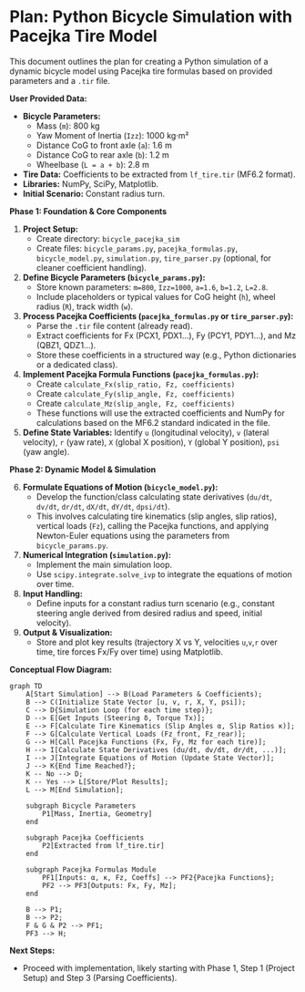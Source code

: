 # Plan: Python Bicycle Simulation with Pacejka Tire Model

This document outlines the plan for creating a Python simulation of a dynamic bicycle model using Pacejka tire formulas based on provided parameters and a `.tir` file.

**User Provided Data:**

*   **Bicycle Parameters:**
    *   Mass (`m`): 800 kg
    *   Yaw Moment of Inertia (`Izz`): 1000 kg·m²
    *   Distance CoG to front axle (`a`): 1.6 m
    *   Distance CoG to rear axle (`b`): 1.2 m
    *   Wheelbase (`L = a + b`): 2.8 m
*   **Tire Data:** Coefficients to be extracted from `lf_tire.tir` (MF6.2 format).
*   **Libraries:** NumPy, SciPy, Matplotlib.
*   **Initial Scenario:** Constant radius turn.

**Phase 1: Foundation & Core Components**

1.  **Project Setup:**
    *   Create directory: `bicycle_pacejka_sim`
    *   Create files: `bicycle_params.py`, `pacejka_formulas.py`, `bicycle_model.py`, `simulation.py`, `tire_parser.py` (optional, for cleaner coefficient handling).
2.  **Define Bicycle Parameters (`bicycle_params.py`):**
    *   Store known parameters: `m=800`, `Izz=1000`, `a=1.6`, `b=1.2`, `L=2.8`.
    *   Include placeholders or typical values for CoG height (`h`), wheel radius (`R`), track width (`w`).
3.  **Process Pacejka Coefficients (`pacejka_formulas.py` or `tire_parser.py`):**
    *   Parse the `.tir` file content (already read).
    *   Extract coefficients for Fx (PCX1, PDX1...), Fy (PCY1, PDY1...), and Mz (QBZ1, QDZ1...).
    *   Store these coefficients in a structured way (e.g., Python dictionaries or a dedicated class).
4.  **Implement Pacejka Formula Functions (`pacejka_formulas.py`):**
    *   Create `calculate_Fx(slip_ratio, Fz, coefficients)`
    *   Create `calculate_Fy(slip_angle, Fz, coefficients)`
    *   Create `calculate_Mz(slip_angle, Fz, coefficients)`
    *   These functions will use the extracted coefficients and NumPy for calculations based on the MF6.2 standard indicated in the file.
5.  **Define State Variables:** Identify `u` (longitudinal velocity), `v` (lateral velocity), `r` (yaw rate), `X` (global X position), `Y` (global Y position), `psi` (yaw angle).

**Phase 2: Dynamic Model & Simulation**

6.  **Formulate Equations of Motion (`bicycle_model.py`):**
    *   Develop the function/class calculating state derivatives (`du/dt`, `dv/dt`, `dr/dt`, `dX/dt`, `dY/dt`, `dpsi/dt`).
    *   This involves calculating tire kinematics (slip angles, slip ratios), vertical loads (`Fz`), calling the Pacejka functions, and applying Newton-Euler equations using the parameters from `bicycle_params.py`.
7.  **Numerical Integration (`simulation.py`):**
    *   Implement the main simulation loop.
    *   Use `scipy.integrate.solve_ivp` to integrate the equations of motion over time.
8.  **Input Handling:**
    *   Define inputs for a constant radius turn scenario (e.g., constant steering angle derived from desired radius and speed, initial velocity).
9.  **Output & Visualization:**
    *   Store and plot key results (trajectory X vs Y, velocities `u`,`v`,`r` over time, tire forces Fx/Fy over time) using Matplotlib.

**Conceptual Flow Diagram:**

```mermaid
graph TD
    A[Start Simulation] --> B(Load Parameters & Coefficients);
    B --> C(Initialize State Vector [u, v, r, X, Y, psi]);
    C --> D{Simulation Loop (for each time step)};
    D --> E[Get Inputs (Steering δ, Torque Tx)];
    E --> F[Calculate Tire Kinematics (Slip Angles α, Slip Ratios κ)];
    F --> G[Calculate Vertical Loads (Fz_front, Fz_rear)];
    G --> H[Call Pacejka Functions (Fx, Fy, Mz for each tire)];
    H --> I[Calculate State Derivatives (du/dt, dv/dt, dr/dt, ...)];
    I --> J[Integrate Equations of Motion (Update State Vector)];
    J --> K{End Time Reached?};
    K -- No --> D;
    K -- Yes --> L[Store/Plot Results];
    L --> M[End Simulation];

    subgraph Bicycle Parameters
        P1[Mass, Inertia, Geometry]
    end

    subgraph Pacejka Coefficients
        P2[Extracted from lf_tire.tir]
    end

    subgraph Pacejka Formulas Module
        PF1[Inputs: α, κ, Fz, Coeffs] --> PF2{Pacejka Functions};
        PF2 --> PF3[Outputs: Fx, Fy, Mz];
    end

    B --> P1;
    B --> P2;
    F & G & P2 --> PF1;
    PF3 --> H;
```

**Next Steps:**

*   Proceed with implementation, likely starting with Phase 1, Step 1 (Project Setup) and Step 3 (Parsing Coefficients).